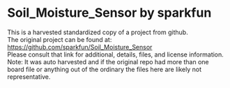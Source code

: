 
# Soil_Moisture_Sensor by sparkfun  
This is a harvested standardized copy of a project from github.  
The original project can be found at:  
https://github.com/sparkfun/Soil_Moisture_Sensor  
Please consult that link for additional, details, files, and license information.  
Note: It was auto harvested and if the original repo had more than one board file or anything out of the ordinary the files here are likely not representative.  
    